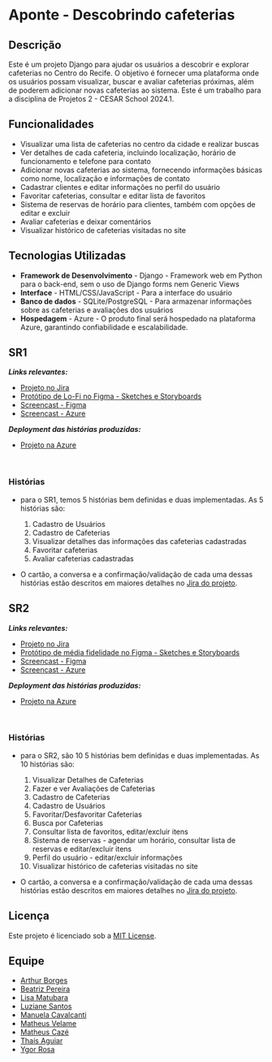 # Aponte - Descobrindo cafeterias

## Descrição

Este é um projeto Django para ajudar os usuários a descobrir e explorar cafeterias no Centro do Recife. O objetivo é fornecer uma plataforma onde os usuários possam visualizar, buscar e avaliar cafeterias próximas, além de poderem adicionar novas cafeterias ao sistema.
Este é um trabalho para a disciplina de Projetos 2 - CESAR School 2024.1.

## Funcionalidades

- Visualizar uma lista de cafeterias no centro da cidade e realizar buscas
- Ver detalhes de cada cafeteria, incluindo localização, horário de funcionamento e telefone para contato
- Adicionar novas cafeterias ao sistema, fornecendo informações básicas como nome, localização e informações de contato
- Cadastrar clientes e editar informações no perfil do usuário
- Favoritar cafeterias, consultar e editar lista de favoritos
- Sistema de reservas de horário para clientes, também com opções de editar e excluir
- Avaliar cafeterias e deixar comentários
- Visualizar histórico de cafeterias visitadas no site

## Tecnologias Utilizadas

- **Framework de Desenvolvimento** - Django - Framework web em Python para o back-end, sem o uso de Django forms nem Generic Views
- **Interface** - HTML/CSS/JavaScript - Para a interface do usuário
- **Banco de dados** - SQLite/PostgreSQL - Para armazenar informações sobre as cafeterias e avaliações dos usuários
- **Hospedagem** - Azure - O produto final será hospedado na plataforma Azure, garantindo confiabilidade e escalabilidade.

## SR1

***Links relevantes:***
<ul>
  <li>
    <a  href="https://cesar-mvp2.atlassian.net/jira/software/projects/APC/boards/5"
      >Projeto no Jira</a>
  </li>
    <li> 
    <a  href="https://www.figma.com/file/7lTqT6QR7tPP4GbiBYDMkY/wireframe?type=design&node-id=0%3A1&mode=design&t=1748pNTyjfC6RMOg-1"
      >Protótipo de Lo-Fi no Figma - Sketches e Storyboards</a>
  </li>
   <li>
    <a  href=""
      >Screencast - Figma</a>
  </li>
  <li>
    <a  href=""
      >Screencast - Azure</a>
  </li>
</ul>

***Deployment das histórias produzidas:***
<ul>
  <li>
    <a  href="https://apontecafe.azurewebsites.net/"
      >Projeto na Azure</a>
  </li>
</ul>
<br/>

### Histórias

- para o SR1, temos 5 histórias bem definidas e duas implementadas. As 5 histórias são:
  1. Cadastro de Usuários
  2. Cadastro de Cafeterias
  3. Visualizar detalhes das informações das cafeterias cadastradas
  4. Favoritar cafeterias
  5. Avaliar cafeterias cadastradas

- O cartão, a conversa e a confirmação/validação de cada uma dessas histórias estão descritos em maiores detalhes no [Jira do projeto](https://cesar-mvp2.atlassian.net/jira/software/projects/APC/boards/5).

## SR2

***Links relevantes:***
<ul>
  <li>
    <a  href="https://apontecafe.atlassian.net/jira/software/projects/APC/boards/1"
      >Projeto no Jira</a>
  </li>
    <li> 
    <a  href="https://www.figma.com/design/7lTqT6QR7tPP4GbiBYDMkY/aponte-site?node-id=390-2"
      >Protótipo de média fidelidade no Figma - Sketches e Storyboards</a>
  </li>
   <li>
    <a  href=""
      >Screencast - Figma</a>
  </li>
  <li>
    <a  href=""
      >Screencast - Azure</a>
  </li>
</ul>

***Deployment das histórias produzidas:***
<ul>
  <li>
    <a  href="https://apontecafe.azurewebsites.net/"
      >Projeto na Azure</a>
  </li>
</ul>
<br/>

### Histórias

- para o SR2, são 10 5 histórias bem definidas e duas implementadas. As 10 histórias são:
  1. Visualizar Detalhes de Cafeterias
  2. Fazer e ver Avaliações de Cafeterias
  3. Cadastro de Cafeterias
  4. Cadastro de Usuários
  5. Favoritar/Desfavoritar Cafeterias
  6. Busca por Cafeterias
  7. Consultar lista de favoritos, editar/excluir itens
  8. Sistema de reservas - agendar um horário, consultar lista de reservas e editar/excluir itens
  9. Perfil do usuário - editar/excluir informações
  10. Visualizar histórico de cafeterias visitadas no site

- O cartão, a conversa e a confirmação/validação de cada uma dessas histórias estão descritos em maiores detalhes no [Jira do projeto](https://apontecafe.atlassian.net/jira/software/projects/APC/boards/1).

## Licença

Este projeto é licenciado sob a [MIT License](https://opensource.org/licenses/MIT).

## Equipe

- [Arthur Borges](https://github.com/borgearthur)
- [Beatriz Pereira](https://github.com/biapereira2)
- [Lisa Matubara](https://github.com/lilymtbr)
- [Luziane Santos](https://github.com/luzianes)
- [Manuela Cavalcanti](https://github.com/Manuelaamorim)
- [Matheus Velame](https://github.com/MatheusVelame)
- [Matheus Cazé](https://github.com/ogcaze)
- [Thaís Aguiar](https://github.com/aguiarth)
- [Ygor Rosa](https://github.com/YgoRosa)
